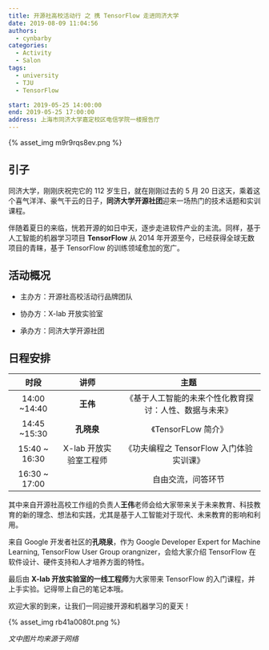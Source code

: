 ```yaml
---
title: 开源社高校活动行 之 携 TensorFlow 走进同济大学
date: 2019-08-09 11:04:56
authors:
  - cynbarby
categories:
  - Activity
  - Salon
tags:
  - university
  - TJU
  - TensorFlow

start: 2019-05-25 14:00:00
end: 2019-05-25 17:00:00
address: 上海市同济大学嘉定校区电信学院一楼报告厅
---
```


{% asset_img m9r9rqs8ev.png %}

## 引子

同济大学，刚刚庆祝完它的 112 岁生日，就在刚刚过去的 5 月 20 日这天，乘着这个喜气洋洋、豪气干云的日子，**同济大学开源社团**迎来一场热门的技术话题和实训课程。

伴随着夏日的来临，恍若开源的如日中天，逐步走进软件产业的主流。同样，基于人工智能的机器学习项目 **TensorFlow** 从 2014 年开源至今，已经获得全球无数项目的青睐，基于 TensorFlow 的训练领域愈加的宽广。

<!-- more -->

## 活动概况

- 主办方：开源社高校活动行品牌团队

- 协办方：X-lab 开放实验室

- 承办方：同济大学开源社团

## 日程安排

|     时段      |          讲师          |                          主题                           |
| :-----------: | :--------------------: | :-----------------------------------------------------: |
| 14:00 ~14:40  |        **王伟**        |  《基于人工智能的未来个性化教育探讨：人性、数据与未来》 |
| 14:45 ~15:30  |       **孔晓泉**       |                   《TensorFLow 简介》                   |
| 15:40 ~ 16:30 | X-lab 开放实验室工程师 |        《功夫编程之 TensorFlow 入门体验实训课》         |
| 16:30 ~ 17:00 |                        |                   自由交流，问答环节                    |

其中来自开源社高校工作组的负责人**王伟**老师会给大家带来关于未来教育、科技教育的新的理念、想法和实践，尤其是基于人工智能对于现代、未来教育的影响和利用。

来自 Google 开发者社区的**孔晓泉**，作为 Google Developer Expert for Machine Learning, TensorFlow User Group orangnizer，会给大家介绍 TensorFlow 在软件设计、硬件支持和人才培养方面的特性。

最后由 **X-lab 开放实验室的一线工程师**为大家带来 TensorFlow 的入门课程，并上手实验。记得带上自己的笔记本哦。

欢迎大家的到来，让我们一同迎接开源和机器学习的夏天！

{% asset_img rb41a0080t.png %}

_文中图片均来源于网络_
